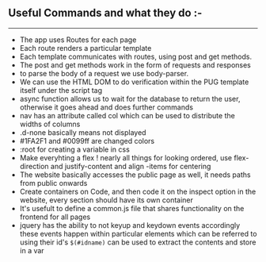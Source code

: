 ## Useful Commands and what they do :-

---

* The app uses Routes for each page
* Each route renders a particular template
* Each template communicates with routes, using post and get methods.
* The post and get methods work in the form of requests and responses
* to parse the body of a request we use body-parser.
* We can use the HTML DOM to do verification within the PUG template itself under the script tag
* async function allows us to wait for the database to return the user, otherwise it goes ahead and does further commands
* nav has an attribute called col which can be used to distribute the widths of columns
* .d-none basically means not displayed
* #1FA2F1 and #0099ff are changed colors
* :root for creating a variable in css
* Make everyhting a flex ! nearly all things for looking ordered, use flex-direction and justify-content and align -items for centering
* The website basically accesses the public page as well, it needs paths from public onwards
* Create containers on Code, and then code it on the inspect option in the website, every section should have its own container
* It's usefult to define a common.js file that shares functionality on the frontend for all pages
* jquery has the ability to not keyup and keydown events accordingly these events happen within particular elements which can be referred to using their id's
`$(#idname)` can be used to extract the contents and store in a var
